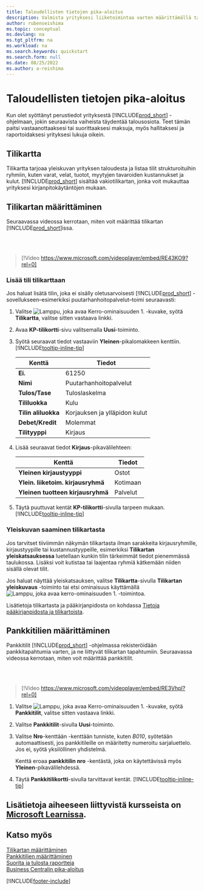 ```yaml
---
title: Taloudellisten tietojen pika-aloitus
description: Valmista yrityksesi liiketoimintaa varten määrittämällä taloustiedot Business Centralissa.
author: rubenseishima
ms.topic: conceptual
ms.devlang: na
ms.tgt_pltfrm: na
ms.workload: na
ms.search.keywords: quickstart
ms.search.form: null
ms.date: 08/25/2022
ms.author: a-reishima
---
```


# Taloudellisten tietojen pika-aloitus

Kun olet syöttänyt perustiedot yrityksestä [!INCLUDE[prod_short](includes/prod_short.md)] -ohjelmaan, jokin seuraavista vaiheista täydentää talousosiota. Teet tämän paitsi vastaanottaaksesi tai suorittaaksesi maksuja, myös hallitaksesi ja raportoidaksesi yrityksesi lukuja oikein.

## Tilikartta

Tilikartta tarjoaa yleiskuvan yrityksen taloudesta ja listaa tilit strukturoituihin ryhmiin, kuten varat, velat, tuotot, myytyjen tavaroiden kustannukset ja kulut. [!INCLUDE[prod_short](includes/prod_short.md)] sisältää vakiotilikartan, jonka voit mukauttaa yrityksesi kirjanpitokäytäntöjen mukaan.

## Tilikartan määrittäminen

Seuraavassa videossa kerrotaan, miten voit määrittää tilikartan [!INCLUDE[prod_short](includes/prod_short.md)]issa.

<br /><br />

> [!Video https://www.microsoft.com/videoplayer/embed/RE43KO9?rel=0]

### Lisää tili tilikarttaan

Jos haluat lisätä tilin, joka ei sisälly oletusarvoisesti [!INCLUDE[prod_short](includes/prod_short.md)] -sovellukseen–esimerkiksi puutarhanhoitopalvelut–toimi seuraavasti:

1. Valitse ![Lamppu, joka avaa Kerro-ominaisuuden 1.](media/ui-search/search_small.png "Kerro, mitä haluat tehdä") -kuvake, syötä **Tilikartta**, valitse sitten vastaava linkki.
2. Avaa **KP-tilikortti**-sivu valitsemalla **Uusi**-toiminto.
3. Syötä seuraavat tiedot vastaaviin **Yleinen**-pikalomakkeen kenttiin. [!INCLUDE[tooltip-inline-tip](includes/tooltip-inline-tip_md.md)]

   | Kenttä | Tiedot |
   | --- | --- |
   | **Ei.** | 61250 |
   | **Nimi** | Puutarhanhoitopalvelut |
   | **Tulos/Tase** | Tuloslaskelma |
   | **Tililuokka** | Kulu |
   | **Tilin aliluokka** | Korjauksen ja ylläpidon kulut |
   | **Debet/Kredit** | Molemmat |
   | **Tilityyppi** | Kirjaus |

4. Lisää seuraavat tiedot **Kirjaus**-pikavälilehteen:

   | Kenttä | Tiedot |
   | --- | --- |
   | **Yleinen kirjaustyyppi** | Ostot |
   | **Ylein. liiketoim. kirjausryhmä** | Kotimaan |
   | **Yleinen tuotteen kirjausryhmä** | Palvelut |

5. Täytä puuttuvat kentät **KP-tilikortti**-sivulla tarpeen mukaan. [!INCLUDE[tooltip-inline-tip](includes/tooltip-inline-tip_md.md)]

### Yleiskuvan saaminen tilikartasta

Jos tarvitset tiiviimmän näkymän tilikartasta ilman sarakkeita kirjausryhmille, kirjaustyypille tai kustannustyypeille, esimerkiksi **Tilikartan yleiskatsauksessa** luetellaan kunkin tilin tärkeimmät tiedot pienemmässä taulukossa. Lisäksi voit kutistaa tai laajentaa ryhmiä kätkemään niiden sisällä olevat tilit.

Jos haluat näyttää yleiskatsauksen, valitse **Tilikartta**-sivulla **Tilikartan yleiskuvaus** -toiminto tai etsi ominaisuus käyttämällä ![Lamppu, joka avaa kerro-ominaisuuden 1.](media/ui-search/search_small.png "Kerro, mitä haluat tehdä") -toimintoa.

Lisätietoja tilikartasta ja pääkirjanpidosta on kohdassa [Tietoja pääkirjanpidosta ja tilikartoista](finance-general-ledger.md).

## Pankkitilien määrittäminen

Pankkitilit [!INCLUDE[prod_short](includes/prod_short.md)] -ohjelmassa rekisteröidään pankkitapahtumia varten, ja ne liittyvät tilikartan tapahtumiin. Seuraavassa videossa kerrotaan, miten voit määrittää pankkitilit.

<br /><br />

> [!Video https://www.microsoft.com/videoplayer/embed/RE3Vhpl?rel=0]

1. Valitse ![Lamppu, joka avaa Kerro-ominaisuuden 1.](media/ui-search/search_small.png "Kerro, mitä haluat tehdä") -kuvake, syötä **Pankkitilit**, valitse sitten vastaava linkki.
2. Valitse **Pankkitilit**-sivulla **Uusi**-toiminto.
3. Valitse **Nro**-kenttään -kenttään tunniste, kuten *B010*, syötetään automaattisesti, jos pankkitileille on määritetty numeroitu sarjaluettelo. Jos ei, syötä yksilöllinen yhdistelmä.

   Kenttä eroaa **pankkitilin nro** -kentästä, joka on käytettävissä myös **Yleinen**-pikavälilehdessä.
4. Täytä **Pankkitilikortti**-sivulla tarvittavat kentät. [!INCLUDE[tooltip-inline-tip](includes/tooltip-inline-tip_md.md)]

## Lisätietoja aiheeseen liittyvistä kursseista on [Microsoft Learnissa](/learn/paths/set-up-financial-management-dynamics-365-business-central/).

## Katso myös

[Tilikartan määrittäminen](finance-setup-chart-accounts.md)  
[Pankkitilien määrittäminen](bank-how-setup-bank-accounts.md)  
[Suorita ja tulosta raportteja](ui-work-report.md)  
[Business Centralin pika-aloitus](quick-start-business-central.md)  

[!INCLUDE[footer-include](includes/footer-banner.md)]

